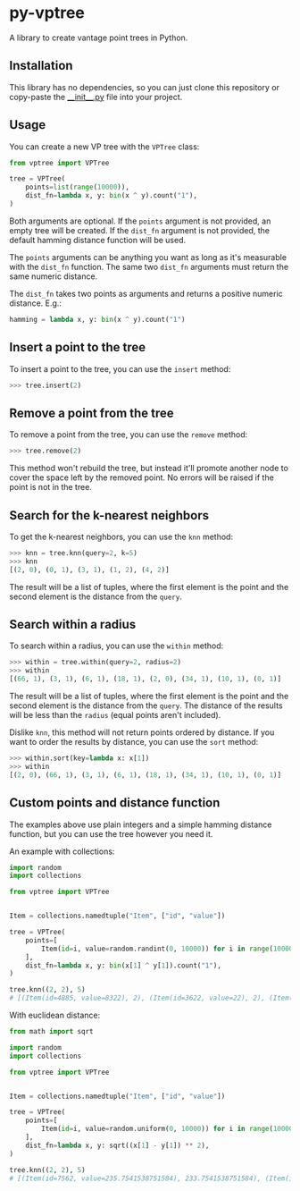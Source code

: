 # py-vptree

A library to create vantage point trees in Python.

## Installation

This library has no dependencies, so you can just clone this repository or copy-paste the [\_\_init\_\_.py](./vptree/__init__.py) file into your project.

## Usage

You can create a new VP tree with the `VPTree` class:

```py
from vptree import VPTree

tree = VPTree(
    points=list(range(10000)),
    dist_fn=lambda x, y: bin(x ^ y).count("1"),
)
```

Both arguments are optional. If the `points` argument is not provided, an empty tree will be created. If the `dist_fn` argument is not provided, the default hamming distance function will be used.

The `points` arguments can be anything you want as long as it's measurable with the `dist_fn` function. The same two `dist_fn` arguments must return the same numeric distance.

The `dist_fn` takes two points as arguments and returns a positive numeric distance. E.g.:

```py
hamming = lambda x, y: bin(x ^ y).count("1")
```

## Insert a point to the tree

To insert a point to the tree, you can use the `insert` method:

```py
>>> tree.insert(2)
```

## Remove a point from the tree

To remove a point from the tree, you can use the `remove` method:

```py
>>> tree.remove(2)
```

This method won't rebuild the tree, but instead it'll promote another node to cover the space left by the removed point. No errors will be raised if the point is not in the tree.

## Search for the k-nearest neighbors

To get the k-nearest neighbors, you can use the `knn` method:

```py
>>> knn = tree.knn(query=2, k=5)
>>> knn
[(2, 0), (0, 1), (3, 1), (1, 2), (4, 2)]
```

The result will be a list of tuples, where the first element is the point and the second element is the distance from the `query`.

## Search within a radius

To search within a radius, you can use the `within` method:

```py
>>> within = tree.within(query=2, radius=2)
>>> within
[(66, 1), (3, 1), (6, 1), (18, 1), (2, 0), (34, 1), (10, 1), (0, 1)]
```

The result will be a list of tuples, where the first element is the point and the second element is the distance from the `query`. The distance of the results will be less than the `radius` (equal points aren't included).

Dislike `knn`, this method will not return points ordered by distance. If you want to order the results by distance, you can use the `sort` method:

```py
>>> within.sort(key=lambda x: x[1])
>>> within
[(2, 0), (66, 1), (3, 1), (6, 1), (18, 1), (34, 1), (10, 1), (0, 1)]
```

## Custom points and distance function

The examples above use plain integers and a simple hamming distance function, but you can use the tree however you need it.

An example with collections:

```py
import random
import collections

from vptree import VPTree


Item = collections.namedtuple("Item", ["id", "value"])

tree = VPTree(
    points=[
        Item(id=i, value=random.randint(0, 10000)) for i in range(10000)
    ],
    dist_fn=lambda x, y: bin(x[1] ^ y[1]).count("1"),
)

tree.knn((2, 2), 5)
# [(Item(id=4885, value=8322), 2), (Item(id=3622, value=22), 2), (Item(id=8197, value=8195), 2), (Item(id=9380, value=4610), 2), (Item(id=984, value=7), 2)]
```

With euclidean distance:

```py
from math import sqrt

import random
import collections

from vptree import VPTree


Item = collections.namedtuple("Item", ["id", "value"])

tree = VPTree(
    points=[
        Item(id=i, value=random.uniform(0, 10000)) for i in range(10000)
    ],
    dist_fn=lambda x, y: sqrt((x[1] - y[1]) ** 2),
)

tree.knn((2, 2), 5)
# [(Item(id=7562, value=235.7541538751584), 233.7541538751584), (Item(id=5077, value=235.89421426943758), 233.89421426943758), (Item(id=5772, value=235.92818023762007), 233.92818023762007), (Item(id=6621, value=236.29613677601412), 234.29613677601412), (Item(id=6293, value=238.94108967773886), 236.94108967773886)]
```
